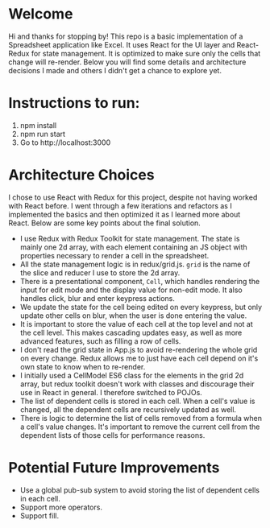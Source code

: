 # Welcome
Hi and thanks for stopping by! This repo is a basic implementation of a Spreadsheet application like Excel. It uses React for the UI layer and React-Redux for state management. It is optimized to make sure only the cells that change will re-render. Below you will find some details and architecture decisions I made and others I didn't get a chance to explore yet.

# Instructions to run:
1. npm install
2. npm run start
3. Go to http://localhost:3000

# Architecture Choices
I chose to use React with Redux for this project, despite not having worked with React before. I went through a few iterations and refactors as I implemented the basics and then optimized it as I learned more about React. Below are some key points about the final solution.
- I use Redux with Redux Toolkit for state management. The state is mainly one 2d array, with each element containing an JS object with properties necessary to render a cell in the spreadsheet.
- All the state management logic is in redux/grid.js. `grid` is the name of the slice and reducer I use to store the 2d array.
- There is a presentational component, `Cell`, which handles rendering the input for edit mode and the display value for non-edit mode. It also handles click, blur and enter keypress actions.
- We update the state for the cell being edited on every keypress, but only update other cells on blur, when the user is done entering the value.
- It is important to store the value of each cell at the top level and not at the cell level. This makes cascading updates easy, as well as more advanced features, such as filling a row of cells.
- I don't read the grid state in App.js to avoid re-rendering the whole grid on every change. Redux allows me to just have each cell depend on it's own state to know when to re-render.
- I initially used a CellModel ES6 class for the elements in the grid 2d array, but redux toolkit doesn't work with classes and discourage their use in React in general. I therefore switched to POJOs.
- The list of dependent cells is stored in each cell. When a cell's value is changed, all the dependent cells are recursively updated as well.
- There is logic to determine the list of cells removed from a formula when a cell's value changes. It's important to remove the current cell from the dependent lists of those cells for performance reasons.

# Potential Future Improvements
- Use a global pub-sub system to avoid storing the list of dependent cells in each cell.
- Support more operators.
- Support fill.